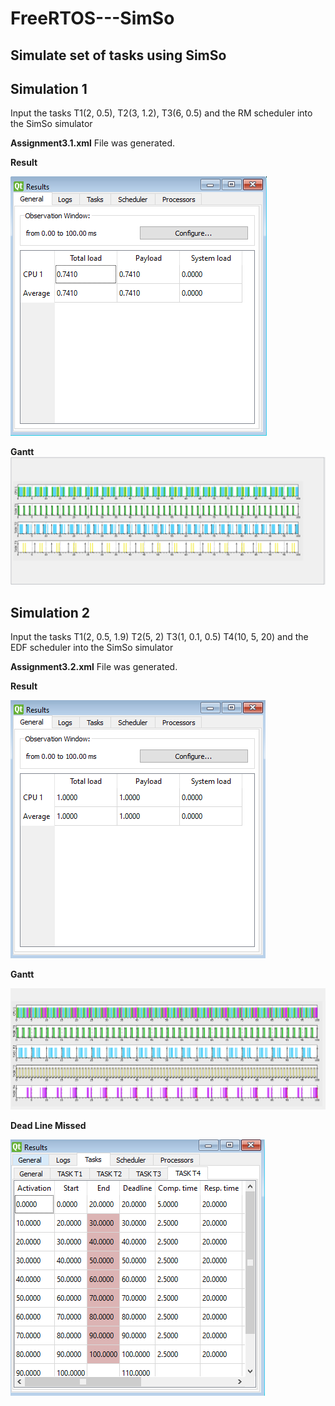 # FreeRTOS---SimSo

## Simulate set of tasks using SimSo

## Simulation 1 

Input the tasks T1(2, 0.5), T2(3, 1.2), T3(6, 0.5) and the RM scheduler into the SimSo simulator


**Assignment3.1.xml** File was generated.

**Result**

![GUI](https://github.com/adolfdcosta91/FreeRTOS---SimSo/blob/master/ScreenShot/Result1.png)

**Gantt**
![GUI](https://github.com/adolfdcosta91/FreeRTOS---SimSo/blob/master/ScreenShot/Gantt1.png)

## Simulation 2

Input the tasks T1(2, 0.5, 1.9) T2(5, 2) T3(1, 0.1, 0.5) T4(10, 5, 20) and the EDF scheduler into the SimSo simulator

**Assignment3.2.xml** File was generated.

**Result**

![GUI](https://github.com/adolfdcosta91/FreeRTOS---SimSo/blob/master/ScreenShot/Result2.png)

**Gantt**

![GUI](https://github.com/adolfdcosta91/FreeRTOS---SimSo/blob/master/ScreenShot/Gantt2.png)

**Dead Line Missed**

![GUI](https://github.com/adolfdcosta91/FreeRTOS---SimSo/blob/master/ScreenShot/DeadlineMissed2.png)
